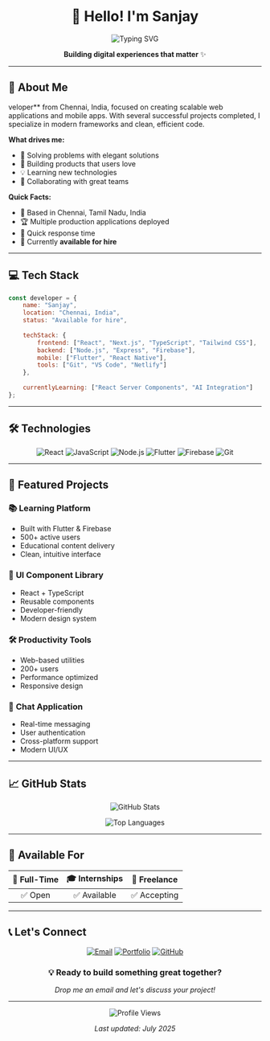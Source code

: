 <div align="center">

# 👋 Hello! I'm **Sanjay**

![Typing SVG](https://readme-typing-svg.herokuapp.com?font=Fira+Code&size=22&duration=3000&pause=1000&color=36BCF7&center=true&vCenter=true&width=500&height=60&lines=🚀+Full+Stack+Developer;💡+Problem+Solver)

**Building digital experiences that matter** ✨

</div>

---

## 🌟 About Me

veloper** from Chennai, India, focused on creating scalable web applications and mobile apps. With several successful projects completed, I specialize in modern frameworks and clean, efficient code.

**What drives me:**
- 🎯 Solving problems with elegant solutions
- 🚀 Building products that users love
- 💡 Learning new technologies
- 🤝 Collaborating with great teams

**Quick Facts:**
- 📍 Based in Chennai, Tamil Nadu, India
- 🏆 Multiple production applications deployed
- 📧 Quick response time
- 🎯 Currently **available for hire**

---

## 💻 Tech Stack

```javascript
const developer = {
    name: "Sanjay",
    location: "Chennai, India",
    status: "Available for hire",
    
    techStack: {
        frontend: ["React", "Next.js", "TypeScript", "Tailwind CSS"],
        backend: ["Node.js", "Express", "Firebase"],
        mobile: ["Flutter", "React Native"],
        tools: ["Git", "VS Code", "Netlify"]
    },
    
    currentlyLearning: ["React Server Components", "AI Integration"]
};
```

---

## 🛠️ Technologies

<div align="center">

![React](https://img.shields.io/badge/React-20232A?style=for-the-badge&logo=react&logoColor=61DAFB)
![JavaScript](https://img.shields.io/badge/JavaScript-F7DF1E?style=for-the-badge&logo=javascript&logoColor=black)
![Node.js](https://img.shields.io/badge/Node.js-43853D?style=for-the-badge&logo=node.js&logoColor=white)
![Flutter](https://img.shields.io/badge/Flutter-02569B?style=for-the-badge&logo=flutter&logoColor=white)
![Firebase](https://img.shields.io/badge/Firebase-FFCA28?style=for-the-badge&logo=firebase&logoColor=black)
![Git](https://img.shields.io/badge/Git-F05032?style=for-the-badge&logo=git&logoColor=white)

</div>

---

## 🚀 Featured Projects

### 📚 **Learning Platform**
- Built with Flutter & Firebase
- 500+ active users
- Educational content delivery
- Clean, intuitive interface

### 🎨 **UI Component Library**
- React + TypeScript
- Reusable components
- Developer-friendly
- Modern design system

### 🛠️ **Productivity Tools**
- Web-based utilities
- 200+ users
- Performance optimized
- Responsive design

### 💬 **Chat Application**
- Real-time messaging
- User authentication
- Cross-platform support
- Modern UI/UX

---

## 📈 GitHub Stats

<div align="center">

![GitHub Stats](https://github-readme-stats.vercel.app/api?username=sanjay434343&show_icons=true&theme=tokyonight&border_radius=10)

![Top Languages](https://github-readme-stats.vercel.app/api/top-langs/?username=sanjay434343&layout=compact&theme=tokyonight&border_radius=10)

</div>

---

## 💼 Available For

<div align="center">

| 💼 **Full-Time** | 🎓 **Internships** | 🤝 **Freelance** |
|:---:|:---:|:---:|
| ✅ Open | ✅ Available | ✅ Accepting |

</div>

---

## 📞 Let's Connect

<div align="center">

[![Email](https://img.shields.io/badge/Email-sanjay434343@gmail.com-D14836?style=for-the-badge&logo=gmail&logoColor=white)](mailto:sanjay434343@gmail.com)
[![Portfolio](https://img.shields.io/badge/Portfolio-Visit-4285F4?style=for-the-badge&logo=google-chrome&logoColor=white)](https://sanjayworks.netlify.app)
[![GitHub](https://img.shields.io/badge/GitHub-Follow-181717?style=for-the-badge&logo=github&logoColor=white)](https://github.com/sanjay434343)

### 💡 **Ready to build something great together?**
*Drop me an email and let's discuss your project!*

</div>

---

<div align="center">

![Profile Views](https://komarev.com/ghpvc/?username=sanjay434343&color=blueviolet&style=for-the-badge)

*Last updated: July 2025*

</div>

